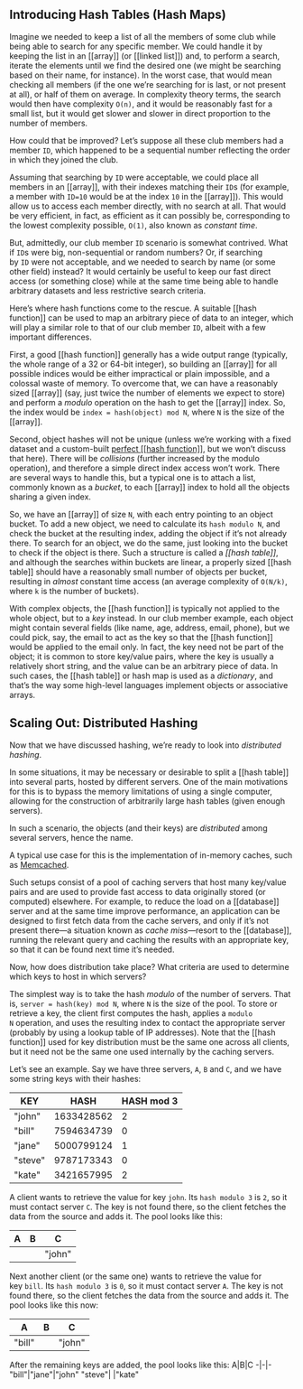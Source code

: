 ## Introducing Hash Tables (Hash Maps)

Imagine we needed to keep a list of all the members of some club while being able to search for any specific member. We could handle it by keeping the list in an [[array]] (or [[linked list]]) and, to perform a search, iterate the elements until we find the desired one (we might be searching based on their name, for instance). In the worst case, that would mean checking all members (if the one we’re searching for is last, or not present at all), or half of them on average. In complexity theory terms, the search would then have complexity `O(n)`, and it would be reasonably fast for a small list, but it would get slower and slower in direct proportion to the number of members.

How could that be improved? Let’s suppose all these club members had a member `ID`, which happened to be a sequential number reflecting the order in which they joined the club.

Assuming that searching by `ID` were acceptable, we could place all members in an [[array]], with their indexes matching their `ID`s (for example, a member with `ID=10` would be at the index `10` in the [[array]]). This would allow us to access each member directly, with no search at all. That would be very efficient, in fact, as efficient as it can possibly be, corresponding to the lowest complexity possible, `O(1)`, also known as _constant time_.

But, admittedly, our club member `ID` scenario is somewhat contrived. What if `ID`s were big, non-sequential or random numbers? Or, if searching by `ID` were not acceptable, and we needed to search by name (or some other field) instead? It would certainly be useful to keep our fast direct access (or something close) while at the same time being able to handle arbitrary datasets and less restrictive search criteria.

Here’s where hash functions come to the rescue. A suitable [[hash function]] can be used to map an arbitrary piece of data to an integer, which will play a similar role to that of our club member `ID`, albeit with a few important differences.

First, a good [[hash function]] generally has a wide output range (typically, the whole range of a 32 or 64-bit integer), so building an [[array]] for all possible indices would be either impractical or plain impossible, and a colossal waste of memory. To overcome that, we can have a reasonably sized [[array]] (say, just twice the number of elements we expect to store) and perform a _modulo_ operation on the hash to get the [[array]] index. So, the index would be `index = hash(object) mod N`, where `N` is the size of the [[array]].

Second, object hashes will not be unique (unless we’re working with a fixed dataset and a custom-built [perfect [[hash function]]](https://en.wikipedia.org/wiki/Perfect_hash_function), but we won’t discuss that here). There will be _collisions_ (further increased by the modulo operation), and therefore a simple direct index access won’t work. There are several ways to handle this, but a typical one is to attach a list, commonly known as a _bucket_, to each [[array]] index to hold all the objects sharing a given index.

So, we have an [[array]] of size `N`, with each entry pointing to an object bucket. To add a new object, we need to calculate its `hash modulo N`, and check the bucket at the resulting index, adding the object if it’s not already there. To search for an object, we do the same, just looking into the bucket to check if the object is there. Such a structure is called a _[[hash table]]_, and although the searches within buckets are linear, a properly sized [[hash table]] should have a reasonably small number of objects per bucket, resulting in _almost_ constant time access (an average complexity of `O(N/k)`, where `k` is the number of buckets).

With complex objects, the [[hash function]] is typically not applied to the whole object, but to a _key_ instead. In our club member example, each object might contain several fields (like name, age, address, email, phone), but we could pick, say, the email to act as the key so that the [[hash function]] would be applied to the email only. In fact, the key need not be part of the object; it is common to store key/value pairs, where the key is usually a relatively short string, and the value can be an arbitrary piece of data. In such cases, the [[hash table]] or hash map is used as a _dictionary_, and that’s the way some high-level languages implement objects or associative arrays.

## Scaling Out: Distributed Hashing

Now that we have discussed hashing, we’re ready to look into _distributed hashing_.

In some situations, it may be necessary or desirable to split a [[hash table]] into several parts, hosted by different servers. One of the main motivations for this is to bypass the memory limitations of using a single computer, allowing for the construction of arbitrarily large hash tables (given enough servers).

In such a scenario, the objects (and their keys) are _distributed_ among several servers, hence the name.

A typical use case for this is the implementation of in-memory caches, such as [Memcached](https://en.wikipedia.org/wiki/Memcached).

Such setups consist of a pool of caching servers that host many key/value pairs and are used to provide fast access to data originally stored (or computed) elsewhere. For example, to reduce the load on a [[database]] server and at the same time improve performance, an application can be designed to first fetch data from the cache servers, and only if it’s not present there—a situation known as _cache miss_—resort to the [[database]], running the relevant query and caching the results with an appropriate key, so that it can be found next time it’s needed.

Now, how does distribution take place? What criteria are used to determine which keys to host in which servers?

The simplest way is to take the hash _modulo_ of the number of servers. That is, `server = hash(key) mod N`, where `N` is the size of the pool. To store or retrieve a key, the client first computes the hash, applies a `modulo N` operation, and uses the resulting index to contact the appropriate server (probably by using a lookup table of IP addresses). Note that the [[hash function]] used for key distribution must be the same one across all clients, but it need not be the same one used internally by the caching servers.

Let’s see an example. Say we have three servers, `A`, `B` and `C`, and we have some string keys with their hashes:

KEY|HASH|HASH mod 3
-|-|-
"john"|1633428562|2
"bill"|7594634739|0
"jane"|5000799124|1
"steve"|9787173343|0
"kate"|3421657995|2

A client wants to retrieve the value for key `john`. Its `hash modulo 3` is `2`, so it must contact server `C`. The key is not found there, so the client fetches the data from the source and adds it. The pool looks like this:

A|B|C
-|-|-
&nbsp;|&nbsp;|"john"

Next another client (or the same one) wants to retrieve the value for key `bill`. Its `hash modulo 3` is `0`, so it must contact server `A`. The key is not found there, so the client fetches the data from the source and adds it. The pool looks like this now:

A|B|C
-|-|-
"bill"|&nbsp;|"john"

After the remaining keys are added, the pool looks like this:
A|B|C
-|-|-
"bill"|"jane"|"john"
"steve"|&nbsp;|"kate"
